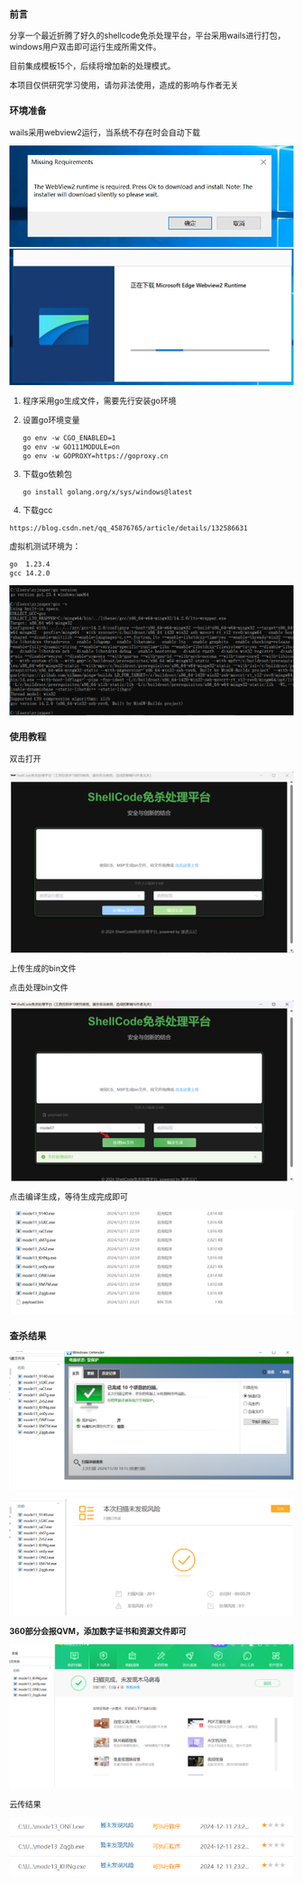 ### 前言

分享一个最近折腾了好久的shellcode免杀处理平台，平台采用wails进行打包，windows用户双击即可运行生成所需文件。

目前集成模板15个，后续将增加新的处理模式。

本项目仅供研究学习使用，请勿非法使用，造成的影响与作者无关

### 环境准备

wails采用webview2运行，当系统不存在时会自动下载

<img src="images/image-20241211232501434.png" alt="image-20241211232501434" style="zoom: 80%;" />

<img src="images/image-20241211232457173.png" alt="image-20241211232457173" style="zoom: 67%;" />

1. 程序采用go生成文件，需要先行安装go环境

2. 设置go环境变量

   ~~~
   go env -w CGO_ENABLED=1
   go env -w GO111MODULE=on
   go env -w GOPROXY=https://goproxy.cn
   ~~~

3. 下载go依赖包

   ~~~
   go install golang.org/x/sys/windows@latest
   ~~~

4. 下载gcc

~~~
https://blog.csdn.net/qq_45876765/article/details/132586631
~~~

虚拟机测试环境为：

~~~
go	1.23.4 
gcc	14.2.0
~~~

![image-20241212095957883](images/image-20241212095957883.png)

### 使用教程

双击打开

![image-20241211231335494](images/image-20241211231335494.png)

上传生成的bin文件

点击处理bin文件

![image-20241211232211811](images/image-20241211232211811.png)

点击编译生成，等待生成完成即可

![image-20241211232233468](images/image-20241211232233468.png)

### 查杀结果

![image-20241211232351810](images/image-20241211232351810.png)

![image-20241211232645708](images/image-20241211232645708.png)

**360部分会报QVM，添加数字证书和资源文件即可**

![image-20241211233130458](images/image-20241211233130458.png)

云传结果

![image-20241211233211353](images/image-20241211233211353.png)
